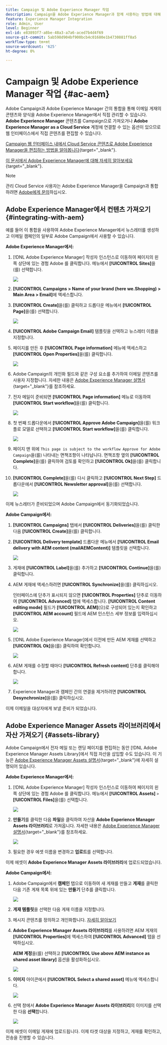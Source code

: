 ```yaml
---
title: Campaign 및 Adobe Experience Manager 작업
description: Campaign을 Adobe Experience Manager과 함께 사용하는 방법에 대해 알아보기
feature: Experience Manager Integration
role: Admin, User
level: Beginner
exl-id: e83893f7-a8be-48a3-a7a6-aced7b4d4f69
source-git-commit: 5ab598d904bf900bcb4c01680e1b4730881ff8a5
workflow-type: tm+mt
source-wordcount: '625'
ht-degree: 0%

---
```


# Campaign 및 Adobe Experience Manager 작업 {#ac-aem}

Adobe Campaign과 Adobe Experience Manager 간의 통합을 통해 이메일 게재의 콘텐츠와 양식을 Adobe Experience Manager에서 직접 관리할 수 있습니다. **Adobe Experience Manager** 콘텐츠를 Campaign으로 가져오거나 **Adobe Experience Manager as a Cloud Service** 계정에 연결할 수 있는 옵션이 있으므로 웹 인터페이스에서 직접 콘텐츠를 편집할 수 있습니다.

[Campaign 웹 인터페이스 내에서 Cloud Service 콘텐츠로 Adobe Experience Manager을 편집하는 방법을 알아봅니다](https://experienceleague.adobe.com/docs/campaign-web/v8/integrations/aem-content.html?lang=ko){target="_blank"}.

[이 문서에서 Adobe Experience Manager에 대해 자세히 알아보세요](https://experienceleague.adobe.com/docs/experience-manager-65/administering/integration/campaignonpremise.html?lang=ko#aem-and-adobe-campaign-integration-workflow){target="_blank"}.


>[!NOTE]
>
>관리 Cloud Service 사용자는 Adobe Experience Manager을 Campaign과 통합하려면 [Adobe에게 문의](../start/campaign-faq.md#support)하십시오.

## Adobe Experience Manager에서 컨텐츠 가져오기 {#integrating-with-aem}

예를 들어 이 통합을 사용하여 Adobe Experience Manager에서 뉴스레터를 생성하고 이메일 캠페인의 일부로 Adobe Campaign에서 사용할 수 있습니다.

**Adobe Experience Manager에서:**

1. [!DNL Adobe Experience Manager] 작성자 인스턴스로 이동하여 페이지의 왼쪽 상단에 있는 경험 Adobe 를 클릭합니다. 메뉴에서 **[!UICONTROL Sites]**&#x200B;을(를) 선택합니다.

   ![](assets/aem_authoring_1.png)

1. **[!UICONTROL Campaigns > Name of your brand (here we.Shopping) > Main Area > Email]**&#x200B;에 액세스합니다.

1. **[!UICONTROL Create]**&#x200B;을(를) 클릭하고 드롭다운 메뉴에서 **[!UICONTROL Page]**&#x200B;을(를) 선택합니다.

   ![](assets/aem_authoring_2.png)

1. **[!UICONTROL Adobe Campaign Email]** 템플릿을 선택하고 뉴스레터 이름을 지정합니다.

1. 페이지를 만든 후 **[!UICONTROL Page information]** 메뉴에 액세스하고 **[!UICONTROL Open Properties]**&#x200B;을(를) 클릭합니다.

   ![](assets/aem_authoring_3.png)

1. Adobe Campaign의 개인화 필드와 같은 구성 요소를 추가하여 이메일 콘텐츠를 사용자 지정합니다. 자세한 내용은 [Adobe Experience Manager 설명서](https://experienceleague.adobe.com/docs/experience-manager-65/content/sites/authoring/aem-adobe-campaign/campaign.html?lang=ko#editing-email-content){target="_blank"}를 참조하세요.

1. 전자 메일이 준비되면 **[!UICONTROL Page information]** 메뉴로 이동하여 **[!UICONTROL Start workflow]**&#x200B;을(를) 클릭합니다.

   ![](assets/aem_authoring_4.png)

1. 첫 번째 드롭다운에서 **[!UICONTROL Approve Adobe Campaign]**&#x200B;을(를) 워크플로 모델로 선택하고 **[!UICONTROL Start workflow]**&#x200B;을(를) 클릭합니다.

   ![](assets/aem_authoring_5.png)

1. 페이지 맨 위에 `This page is subject to the workflow Approve for Adobe Campaign`을(를) 나타내는 면책조항이 나타납니다. 면책조항 옆의 **[!UICONTROL Complete]**&#x200B;을(를) 클릭하여 검토를 확인하고 **[!UICONTROL Ok]**&#x200B;을(를) 클릭합니다.

1. **[!UICONTROL Complete]**&#x200B;을(를) 다시 클릭하고 **[!UICONTROL Next Step]** 드롭다운에서 **[!UICONTROL Newsletter approval]**&#x200B;을(를) 선택합니다.

   ![](assets/aem_authoring_6.png)

이제 뉴스레터가 준비되었으며 Adobe Campaign에서 동기화되었습니다.

**Adobe Campaign에서:**

1. **[!UICONTROL Campaigns]** 탭에서 **[!UICONTROL Deliveries]**&#x200B;을(를) 클릭한 다음 **[!UICONTROL Create]**&#x200B;을(를) 클릭합니다.

1. **[!UICONTROL Delivery template]** 드롭다운 메뉴에서 **[!UICONTROL Email delivery with AEM content (mailAEMContent)]** 템플릿을 선택합니다.

   ![](assets/aem_authoring_7.png)

1. 게재에 **[!UICONTROL Label]**&#x200B;을(를) 추가하고 **[!UICONTROL Continue]**&#x200B;을(를) 클릭합니다.

1. AEM 게재에 액세스하려면 **[!UICONTROL Synchronize]**&#x200B;을(를) 클릭하십시오.

   인터페이스에 단추가 표시되지 않으면 **[!UICONTROL Properties]** 단추로 이동하여 **[!UICONTROL Advanced]** 탭에 액세스합니다. **[!UICONTROL Content editing mode]** 필드가 **[!UICONTROL AEM]**(으)로 구성되어 있는지 확인하고 **[!UICONTROL AEM account]** 필드에 AEM 인스턴스 세부 정보를 입력하십시오.

   ![](assets/aem_authoring_8.png)

1. [!DNL Adobe Experience Manager]에서 이전에 만든 AEM 게재를 선택하고 **[!UICONTROL Ok]**&#x200B;을(를) 클릭하여 확인합니다.

   ![](assets/aem_authoring_11.png)

1. AEM 게재를 수정할 때마다 **[!UICONTROL Refresh content]** 단추를 클릭해야 합니다.

   ![](assets/aem_authoring_12.png)

1. Experience Manager과 캠페인 간의 연결을 제거하려면 **[!UICONTROL Desynchronize]**&#x200B;을(를) 클릭하십시오.

이제 이메일을 대상자에게 보낼 준비가 되었습니다.

## Adobe Experience Manager Assets 라이브러리에서 자산 가져오기 {#assets-library}

Adobe Campaign에서 전자 메일 또는 랜딩 페이지를 편집하는 동안 [!DNL Adobe Experience Manager Assets Library]에서 직접 자산을 삽입할 수도 있습니다. 이 기능은 [Adobe Experience Manager Assets 설명서](https://experienceleague.adobe.com/docs/experience-manager-65/content/assets/managing/manage-assets.html?lang=ko){target="_blank"}에 자세히 설명되어 있습니다.

**Adobe Experience Manager에서:**

1. [!DNL Adobe Experience Manager] 작성자 인스턴스로 이동하여 페이지의 왼쪽 상단에 있는 경험 Adobe 를 클릭합니다. 메뉴에서 **[!UICONTROL Assets]** `>` **[!UICONTROL Files]**&#x200B;을(를) 선택합니다.

   ![](assets/aem_assets_1.png)

1. **만들기**&#x200B;를 클릭한 다음 **파일**&#x200B;을 클릭하여 자산을 **Adobe Experience Manager Assets 라이브러리**&#x200B;로 가져옵니다. 자세한 내용은 [Adobe Experience Manager 설명서](https://experienceleague.adobe.com/docs/experience-manager-65/content/assets/managing/manage-assets.html?lang=ko#uploading-assets){target="_blank"}를 참조하세요.

   ![](assets/aem_assets_2.png)

1. 필요한 경우 에셋 이름을 변경하고 **업로드**&#x200B;를 선택합니다.

이제 에셋이 **Adobe Experience Manager Assets 라이브러리**&#x200B;에 업로드되었습니다.

**Adobe Campaign에서:**

1. Adobe Campaign에서 **캠페인** 탭으로 이동하여 새 게재를 만들고 **게재**&#x200B;를 클릭한 다음 기존 게재 목록 위에 있는 **만들기** 단추를 클릭합니다.

   ![](assets/aem_assets_3.png)

1. **게재 템플릿**&#x200B;을 선택한 다음 게재 이름을 지정합니다.

1. 메시지 콘텐츠를 정의하고 개인화합니다. [자세히 알아보기](../send/email.md)

1. **Adobe Experience Manager Assets 라이브러리**&#x200B;를 사용하려면 AEM 게재의 **[!UICONTROL Properties]**&#x200B;에 액세스하여 **[!UICONTROL Advanced]** 탭을 선택하십시오.

   **AEM 계정**&#x200B;을(를) 선택하고 **[!UICONTROL Use above AEM instance as shared asset library]** 옵션을 활성화하십시오.

   ![](assets/aem_authoring_9.png)

1. **이미지** 아이콘에서 **[!UICONTROL Select a shared asset]** 메뉴에 액세스합니다.

   ![](assets/aem_assets_4.png)

1. 선택 창에서 **Adobe Experience Manager Assets 라이브러리**&#x200B;의 이미지를 선택한 다음 **선택**&#x200B;합니다.

   ![](assets/aem_assets_5.png)

이제 에셋이 이메일 게재에 업로드됩니다. 이제 타겟 대상을 지정하고, 게재를 확인하고, 전송을 진행할 수 있습니다.
